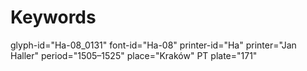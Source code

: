 # Keywords
glyph-id="Ha-08_0131"
font-id="Ha-08"
printer-id="Ha"
printer="Jan Haller"
period="1505–1525"
place="Kraków"
PT plate="171"
